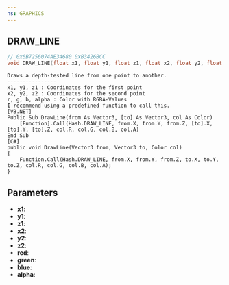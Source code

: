 ```yaml
---
ns: GRAPHICS
---
```

## DRAW_LINE

```c
// 0x6B7256074AE34680 0xB3426BCC
void DRAW_LINE(float x1, float y1, float z1, float x2, float y2, float z2, int red, int green, int blue, int alpha);
```

```
Draws a depth-tested line from one point to another.
----------------
x1, y1, z1 : Coordinates for the first point
x2, y2, z2 : Coordinates for the second point
r, g, b, alpha : Color with RGBA-Values
I recommend using a predefined function to call this.
[VB.NET]
Public Sub DrawLine(from As Vector3, [to] As Vector3, col As Color)
    [Function].Call(Hash.DRAW_LINE, from.X, from.Y, from.Z, [to].X, [to].Y, [to].Z, col.R, col.G, col.B, col.A)
End Sub
[C#]
public void DrawLine(Vector3 from, Vector3 to, Color col)
{
    Function.Call(Hash.DRAW_LINE, from.X, from.Y, from.Z, to.X, to.Y, to.Z, col.R, col.G, col.B, col.A);
}
```

## Parameters
* **x1**: 
* **y1**: 
* **z1**: 
* **x2**: 
* **y2**: 
* **z2**: 
* **red**: 
* **green**: 
* **blue**: 
* **alpha**: 

